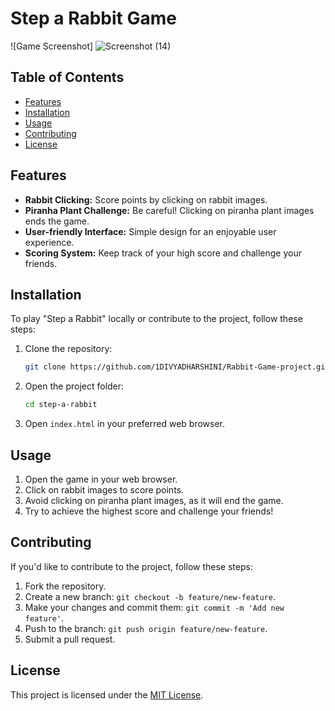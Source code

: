 # Step a Rabbit Game
![Game Screenshot]
![Screenshot (14)](https://github.com/1DIVYADHARSHINI/Rabbit-Game-project/assets/162281554/09b79381-ad5a-440e-b26d-4c98f3b39327)

## Table of Contents

- [Features](#features)
- [Installation](#installation)
- [Usage](#usage)
- [Contributing](#contributing)
- [License](#license)


## Features

- **Rabbit Clicking:** Score points by clicking on rabbit images.
- **Piranha Plant Challenge:** Be careful! Clicking on piranha plant images ends the game.
- **User-friendly Interface:** Simple design for an enjoyable user experience.
- **Scoring System:** Keep track of your high score and challenge your friends.

## Installation

To play "Step a Rabbit" locally or contribute to the project, follow these steps:

1. Clone the repository:

    ```bash
    git clone https://github.com/1DIVYADHARSHINI/Rabbit-Game-project.git
    ```

2. Open the project folder:

    ```bash
    cd step-a-rabbit
    ```

3. Open `index.html` in your preferred web browser.


## Usage

1. Open the game in your web browser.
2. Click on rabbit images to score points.
3. Avoid clicking on piranha plant images, as it will end the game.
4. Try to achieve the highest score and challenge your friends!
## Contributing

If you'd like to contribute to the project, follow these steps:

1. Fork the repository.
2. Create a new branch: `git checkout -b feature/new-feature`.
3. Make your changes and commit them: `git commit -m 'Add new feature'`.
4. Push to the branch: `git push origin feature/new-feature`.
5. Submit a pull request.
## License

This project is licensed under the [MIT License](LICENSE).   


